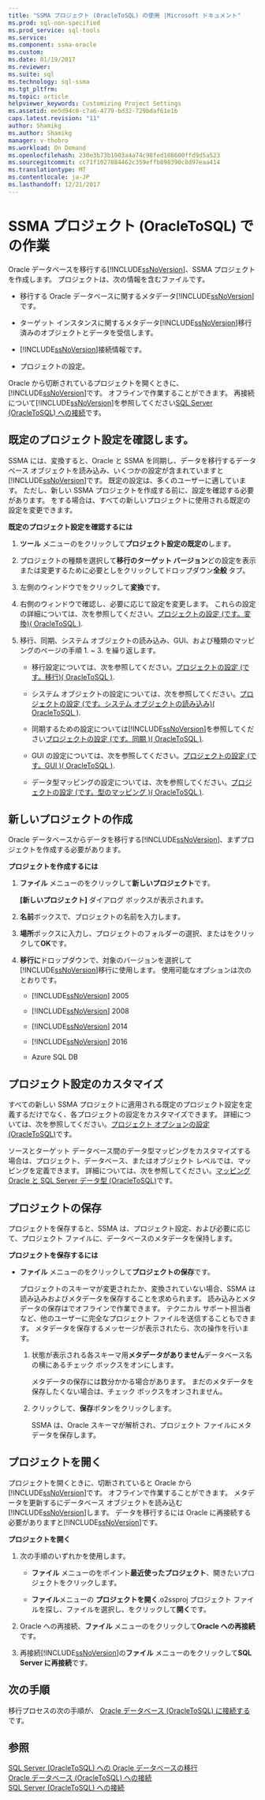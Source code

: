 ```yaml
---
title: "SSMA プロジェクト (OracleToSQL) の使用 |Microsoft ドキュメント"
ms.prod: sql-non-specified
ms.prod_service: sql-tools
ms.service: 
ms.component: ssma-oracle
ms.custom: 
ms.date: 01/19/2017
ms.reviewer: 
ms.suite: sql
ms.technology: sql-ssma
ms.tgt_pltfrm: 
ms.topic: article
helpviewer_keywords: Customizing Project Settings
ms.assetid: ee5d94c0-c7a6-4779-bd32-729bdaf61e1b
caps.latest.revision: "11"
author: Shamikg
ms.author: Shamikg
manager: v-thobro
ms.workload: On Demand
ms.openlocfilehash: 230e3b73b1903a4a74c98fed108600ffd9d5a523
ms.sourcegitcommit: cc71f1027884462c359effb898390c8d97eaa414
ms.translationtype: MT
ms.contentlocale: ja-JP
ms.lasthandoff: 12/21/2017
---
```

# <a name="working-with-ssma-projects-oracletosql"></a>SSMA プロジェクト (OracleToSQL) での作業
Oracle データベースを移行する[!INCLUDE[ssNoVersion](../../includes/ssnoversion_md.md)]、SSMA プロジェクトを作成します。 プロジェクトは、次の情報を含むファイルです。  
  
-   移行する Oracle データベースに関するメタデータ[!INCLUDE[ssNoVersion](../../includes/ssnoversion_md.md)]です。  
  
-   ターゲット インスタンスに関するメタデータ[!INCLUDE[ssNoVersion](../../includes/ssnoversion_md.md)]移行済みのオブジェクトとデータを受信します。  
  
-   [!INCLUDE[ssNoVersion](../../includes/ssnoversion_md.md)]接続情報です。  
  
-   プロジェクトの設定。  
  
Oracle から切断されているプロジェクトを開くときに、[!INCLUDE[ssNoVersion](../../includes/ssnoversion_md.md)]です。 オフラインで作業することができます。 再接続について[!INCLUDE[ssNoVersion](../../includes/ssnoversion_md.md)]を参照してください[SQL Server &#40;OracleToSQL&#41; への接続](../../ssma/oracle/connecting-to-sql-server-oracletosql.md)です。  
  
## <a name="reviewing-default-project-settings"></a>既定のプロジェクト設定を確認します。  
SSMA には、変換すると、Oracle と SSMA を同期し、データを移行するデータベース オブジェクトを読み込み、いくつかの設定が含まれていますと[!INCLUDE[ssNoVersion](../../includes/ssnoversion_md.md)]です。 既定の設定は、多くのユーザーに適しています。 ただし、新しい SSMA プロジェクトを作成する前に、設定を確認する必要があります。 をする場合は、すべての新しいプロジェクトに使用される既定の設定を変更できます。  
  
**既定のプロジェクト設定を確認するには**  
  
1.  **ツール** メニューのをクリックして**プロジェクト設定の既定の**します。  
  
2.  プロジェクトの種類を選択して**移行のターゲット バージョン**どの設定を表示または変更するために必要としをクリックしてドロップダウン**全般** タブ。  
  
3.  左側のウィンドウでをクリックして**変換**です。  
  
4.  右側のウィンドウで確認し、必要に応じて設定を変更します。 これらの設定の詳細については、次を参照してください。[プロジェクトの設定 &#40;です。変換&#41;&#40; OracleToSQL &#41;](../../ssma/oracle/project-settings-conversion-oracletosql.md).  
  
5.  移行、同期、システム オブジェクトの読み込み、GUI、および種類のマッピングのページの手順 1. ~ 3. を繰り返します。  
  
    -   移行設定については、次を参照してください。[プロジェクトの設定 &#40;です。移行&#41;&#40; OracleToSQL &#41;](../../ssma/oracle/project-settings-migration-oracletosql.md).  
  
    -   システム オブジェクトの設定については、次を参照してください。[プロジェクトの設定 &#40;です。システム オブジェクトの読み込み&#41;&#40; OracleToSQL &#41;](../../ssma/oracle/project-settings-loading-system-objects-oracletosql.md).  
  
    -   同期するための設定については[!INCLUDE[ssNoVersion](../../includes/ssnoversion_md.md)]を参照してください[プロジェクトの設定 &#40;です。同期 &#41;&#40; OracleToSQL &#41;](../../ssma/oracle/project-settings-synchronization-oracletosql.md).  
  
    -   GUI の設定については、次を参照してください。[プロジェクトの設定 &#40;です。GUI &#41;&#40; OracleToSQL &#41;](../../ssma/oracle/project-settings-gui-oracletosql.md).  
  
    -   データ型マッピングの設定については、次を参照してください。[プロジェクトの設定 &#40;です。型のマッピング &#41;&#40; OracleToSQL &#41;](../../ssma/oracle/project-settings-type-mapping-oracletosql.md).  
  
## <a name="creating-new-projects"></a>新しいプロジェクトの作成  
Oracle データベースからデータを移行する[!INCLUDE[ssNoVersion](../../includes/ssnoversion_md.md)]、まずプロジェクトを作成する必要があります。  
  
**プロジェクトを作成するには**  
  
1.  **ファイル** メニューのをクリックして**新しいプロジェクト**です。  
  
    **[新しいプロジェクト]** ダイアログ ボックスが表示されます。  
  
2.  **名前**ボックスで、プロジェクトの名前を入力します。  
  
3.  **場所**ボックスに入力し、プロジェクトのフォルダーの選択、またはをクリックして**OK**です。  
  
4.  **移行に**ドロップダウンで、対象のバージョンを選択して[!INCLUDE[ssNoVersion](../../includes/ssnoversion_md.md)]移行に使用します。 使用可能なオプションは次のとおりです。  
  
    -   [!INCLUDE[ssNoVersion](../../includes/ssnoversion_md.md)] 2005  
  
    -   [!INCLUDE[ssNoVersion](../../includes/ssnoversion_md.md)] 2008  
  
    -   [!INCLUDE[ssNoVersion](../../includes/ssnoversion_md.md)] 2014  
  
    -   [!INCLUDE[ssNoVersion](../../includes/ssnoversion_md.md)] 2016  
  
    -   Azure SQL DB  
  
## <a name="customizing-project-settings"></a>プロジェクト設定のカスタマイズ  
すべての新しい SSMA プロジェクトに適用される既定のプロジェクト設定を定義するだけでなく、各プロジェクトの設定をカスタマイズできます。 詳細については、次を参照してください。[プロジェクト オプションの設定 &#40;OracleToSQL&#41;](../../ssma/oracle/setting-project-options-oracletosql.md)です。  
  
ソースとターゲット データベース間のデータ型マッピングをカスタマイズする場合は、プロジェクト、データベース、またはオブジェクト レベルでは、マッピングを定義できます。 詳細については、次を参照してください。[マッピング Oracle と SQL Server データ型 &#40;OracleToSQL&#41;](../../ssma/oracle/mapping-oracle-and-sql-server-data-types-oracletosql.md)です。  
  
## <a name="saving-projects"></a>プロジェクトの保存  
プロジェクトを保存すると、SSMA は、プロジェクト設定、および必要に応じて、プロジェクト ファイルに、データベースのメタデータを保持します。  
  
**プロジェクトを保存するには**  
  
-   **ファイル** メニューのをクリックして**プロジェクトの保存**です。  
  
    プロジェクトのスキーマが変更されたか、変換されていない場合、SSMA は読み込みおよびメタデータを保存することを求められます。 読み込みとメタデータの保存はでオフラインで作業できます。 テクニカル サポート担当者など、他のユーザーに完全なプロジェクト ファイルを送信することもできます。 メタデータを保存するメッセージが表示されたら、次の操作を行います。  
  
    1.  状態が表示される各スキーマ用**メタデータがありません**データベース名の横にあるチェック ボックスをオンにします。  
  
        メタデータの保存には数分かかる場合があります。 まだのメタデータを保存したくない場合は、チェック ボックスをオンされません。  
  
    2.  クリックして、**保存**ボタンをクリックします。  
  
        SSMA は、Oracle スキーマが解析され、プロジェクト ファイルにメタデータを保存します。  
  
## <a name="opening-projects"></a>プロジェクトを開く  
プロジェクトを開くときに、切断されていると Oracle から[!INCLUDE[ssNoVersion](../../includes/ssnoversion_md.md)]です。 オフラインで作業することができます。 メタデータを更新するにデータベース オブジェクトを読み込む[!INCLUDE[ssNoVersion](../../includes/ssnoversion_md.md)]します。 データを移行するには Oracle に再接続する必要がありますと[!INCLUDE[ssNoVersion](../../includes/ssnoversion_md.md)]です。  
  
**プロジェクトを開く**  
  
1.  次の手順のいずれかを使用します。  
  
    -   **ファイル** メニューのをポイント**最近使ったプロジェクト**、開きたいプロジェクトをクリックします。  
  
    -   **ファイル**メニューの **プロジェクトを開く**.o2ssproj プロジェクト ファイルを探し、ファイルを選択し、をクリックして**開く**です。  
  
2.  Oracle への再接続、**ファイル** メニューのをクリックして**Oracle への再接続**です。  
  
3.  再接続[!INCLUDE[ssNoVersion](../../includes/ssnoversion_md.md)]の**ファイル** メニューのをクリックして**SQL Server に再接続**です。  
  
## <a name="next-step"></a>次の手順  
移行プロセスの次の手順が、 [Oracle データベース (OracleToSQL) に接続する](http://msdn.microsoft.com/en-us/e276cdbf-3ebc-4ba8-b40d-a7a42befa2b6)です。  
  
## <a name="see-also"></a>参照  
[SQL Server &#40;OracleToSQL&#41; への Oracle データベースの移行](../../ssma/oracle/migrating-oracle-databases-to-sql-server-oracletosql.md)  
[Oracle データベース &#40;OracleToSQL&#41; への接続](../../ssma/oracle/connecting-to-oracle-database-oracletosql.md)  
[SQL Server &#40;OracleToSQL&#41; への接続](../../ssma/oracle/connecting-to-sql-server-oracletosql.md)  
  
